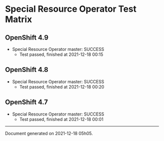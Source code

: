 
Special Resource Operator Test Matrix
=====================================

OpenShift 4.9
-------------



* Special Resource Operator master: SUCCESS
  - Test passed, finished at 2021-12-18 00:15

OpenShift 4.8
-------------



* Special Resource Operator master: SUCCESS
  - Test passed, finished at 2021-12-18 00:20

OpenShift 4.7
-------------



* Special Resource Operator master: SUCCESS
  - Test passed, finished at 2021-12-18 00:01

---
Document generated on 2021-12-18 05h05.
